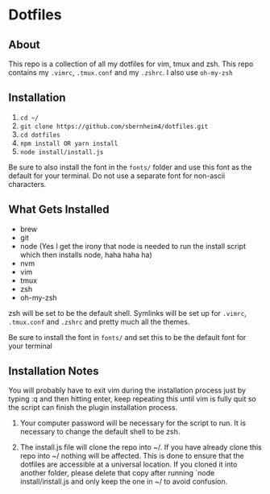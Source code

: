 # Dotfiles

## About

This repo is a collection of all my dotfiles for vim, tmux and zsh. This repo contains my `.vimrc`, `.tmux.conf` and my `.zshrc`. I also use `oh-my-zsh`

## Installation

1. `cd ~/`
2. `git clone https://github.com/sbernheim4/dotfiles.git`
3. `cd dotfiles`
5. `npm install OR yarn install`
4. `node install/install.js`

Be sure to also install the font in the `fonts/` folder and use this font as the default for your terminal. Do not use a separate font for non-ascii characters.

## What Gets Installed

- brew
- git
- node (Yes I get the irony that node is needed to run the install script which then installs node, haha haha ha)
- nvm
- vim
- tmux
- zsh
- oh-my-zsh

zsh will be set to be the default shell. Symlinks will be set up for `.vimrc`, `.tmux.conf` and `.zshrc` and pretty much all the themes.

Be sure to install the font in `fonts/` and set this to be the default font for your terminal

## Installation Notes

You will probably have to exit vim during the installation process just by typing :q and then hitting enter, keep repeating this until vim is fully quit so the script can finish the plugin installation process.

1. Your computer password will be necessary for the script to run. It is necessary to change the default shell to be zsh.

2. The install.js file will clone the repo into ~/. If you have already clone this repo into ~/ nothing will be affected. This is done to ensure that the dotfiles are accessible at a universal location. If you cloned it into another folder, please delete that copy after running `node install/install.js and only keep the one in ~/ to avoid confusion.
